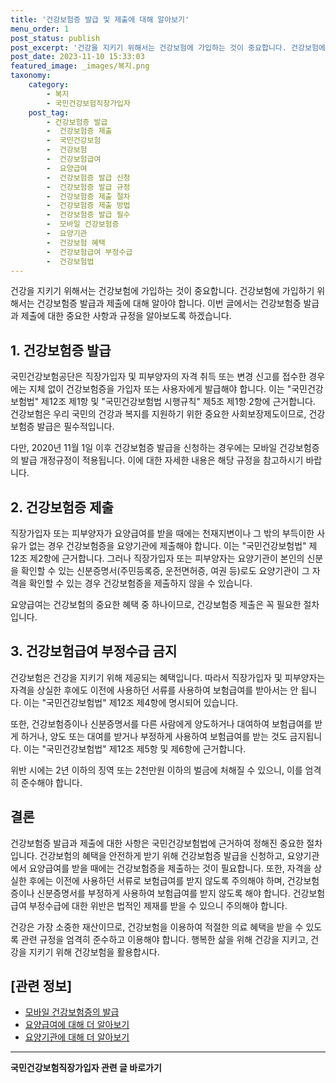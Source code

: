 ```yaml
---
title: '건강보험증 발급 및 제출에 대해 알아보기'
menu_order: 1
post_status: publish
post_excerpt: '건강을 지키기 위해서는 건강보험에 가입하는 것이 중요합니다. 건강보험에 가입하기 위해서는 건강보험증 발급과 제출에 대해 알아야 합니다. 이번 글에서는 건강보험증 발급과 제출에 대한 중요한 사항과 규정을 알아보도록 하겠습니다.'
post_date: 2023-11-10 15:33:03
featured_image: _images/복지.png
taxonomy:
    category:
        - 복지
        - 국민건강보험직장가입자
    post_tag:
        - 건강보험증 발급
        -  건강보험증 제출
        -  국민건강보험
        -  건강보험
        -  건강보험급여
        -  요양급여
        -  건강보험증 발급 신청
        -  건강보험증 발급 규정
        -  건강보험증 제출 절차
        -  건강보험증 제출 방법
        -  건강보험증 발급 필수
        -  모바일 건강보험증
        -  요양기관
        -  건강보험 혜택
        -  건강보험급여 부정수급
        -  건강보험법
---
```



건강을 지키기 위해서는 건강보험에 가입하는 것이 중요합니다. 건강보험에 가입하기 위해서는 건강보험증 발급과 제출에 대해 알아야 합니다. 이번 글에서는 건강보험증 발급과 제출에 대한 중요한 사항과 규정을 알아보도록 하겠습니다.

## 1. 건강보험증 발급

국민건강보험공단은 직장가입자 및 피부양자의 자격 취득 또는 변경 신고를 접수한 경우에는 지체 없이 건강보험증을 가입자 또는 사용자에게 발급해야 합니다. 이는 "국민건강보험법" 제12조 제1항 및 "국민건강보험법 시행규칙" 제5조 제1항∙2항에 근거합니다. 건강보험은 우리 국민의 건강과 복지를 지원하기 위한 중요한 사회보장제도이므로, 건강보험증 발급은 필수적입니다.

다만, 2020년 11월 1일 이후 건강보험증 발급을 신청하는 경우에는 모바일 건강보험증의 발급 개정규정이 적용됩니다. 이에 대한 자세한 내용은 해당 규정을 참고하시기 바랍니다.

## 2. 건강보험증 제출

직장가입자 또는 피부양자가 요양급여를 받을 때에는 천재지변이나 그 밖의 부득이한 사유가 없는 경우 건강보험증을 요양기관에 제출해야 합니다. 이는 "국민건강보험법" 제12조 제2항에 근거합니다. 그러나 직장가입자 또는 피부양자는 요양기관이 본인의 신분을 확인할 수 있는 신분증명서(주민등록증, 운전면허증, 여권 등)로도 요양기관이 그 자격을 확인할 수 있는 경우 건강보험증을 제출하지 않을 수 있습니다.

요양급여는 건강보험의 중요한 혜택 중 하나이므로, 건강보험증 제출은 꼭 필요한 절차입니다.

## 3. 건강보험급여 부정수급 금지

건강보험은 건강을 지키기 위해 제공되는 혜택입니다. 따라서 직장가입자 및 피부양자는 자격을 상실한 후에도 이전에 사용하던 서류를 사용하여 보험급여를 받아서는 안 됩니다. 이는 "국민건강보험법" 제12조 제4항에 명시되어 있습니다.

또한, 건강보험증이나 신분증명서를 다른 사람에게 양도하거나 대여하여 보험급여를 받게 하거나, 양도 또는 대여를 받거나 부정하게 사용하여 보험급여를 받는 것도 금지됩니다. 이는 "국민건강보험법" 제12조 제5항 및 제6항에 근거합니다.

위반 시에는 2년 이하의 징역 또는 2천만원 이하의 벌금에 처해질 수 있으니, 이를 엄격히 준수해야 합니다.

## 결론

건강보험증 발급과 제출에 대한 사항은 국민건강보험법에 근거하여 정해진 중요한 절차입니다. 건강보험의 혜택을 안전하게 받기 위해 건강보험증 발급을 신청하고, 요양기관에서 요양급여를 받을 때에는 건강보험증을 제출하는 것이 필요합니다. 또한, 자격을 상실한 후에는 이전에 사용하던 서류로 보험급여를 받지 않도록 주의해야 하며, 건강보험증이나 신분증명서를 부정하게 사용하여 보험급여를 받지 않도록 해야 합니다. 건강보험급여 부정수급에 대한 위반은 법적인 제재를 받을 수 있으니 주의해야 합니다.

건강은 가장 소중한 재산이므로, 건강보험을 이용하여 적절한 의료 혜택을 받을 수 있도록 관련 규정을 엄격히 준수하고 이용해야 합니다. 행복한 삶을 위해 건강을 지키고, 건강을 지키기 위해 건강보험을 활용합시다.

## [관련 정보]

- [모바일 건강보험증의 발급](http://example.com)
- [요양급여에 대해 더 알아보기](http://example.com)
- [요양기관에 대해 더 알아보기](http://example.com)
<!-- wp:separator -->
<hr class="wp-block-separator has-alpha-channel-opacity"/>
<!-- /wp:separator -->

<!-- wp:group {"backgroundColor":"base","layout":{"type":"constrained"}} -->
<div class="wp-block-group has-base-background-color has-background"><!-- wp:paragraph {"align":"center","fontSize":"medium"} -->
<p class="has-text-align-center has-large-font-size"><strong>국민건강보험직장가입자 관련 글 바로가기</strong></p>
<!-- /wp:paragraph -->


<!-- wp:latest-posts
{"categories":[{"id":14901,"count":19,"description":"","link":"https://uknowlaw.com/category/%ea%b5%ad%eb%af%bc%ea%b1%b4%ea%b0%95%eb%b3%b4%ed%97%98%ec%a7%81%ec%9e%a5%ea%b0%80%ec%9e%85%ec%9e%90/","name":"국민건강보험직장가입자","slug":"국민건강보험직장가입자","taxonomy":"category","parent":0,"meta":[],"_links":{"self":[{"href":"https://uknowlaw.com/wp-json/wp/v2/categories/14901"}],"collection":[{"href":"https://uknowlaw.com/wp-json/wp/v2/categories"}],"about":[{"href":"https://uknowlaw.com/wp-json/wp/v2/taxonomies/category"}],"wp:post_type":[{"href":"https://uknowlaw.com/wp-json/wp/v2/posts?categories=14901"}],"curies":[{"name":"wp","href":"https://api.w.org/{rel}","templated":true}]}}],"postsToShow":100,"excerptLength":28,"postLayout":"grid","columns":2,"featuredImageAlign":"left","featuredImageSizeSlug":"large","fontSize":"small"} /--></div>
<!-- /wp:group -->